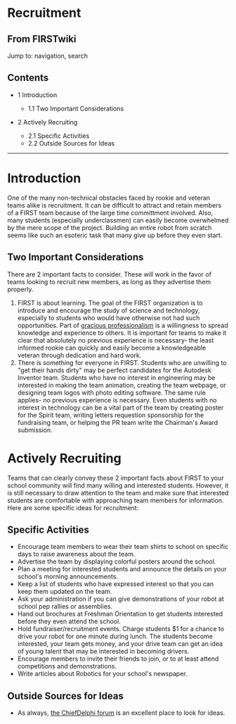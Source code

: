 # Recruitment

## From FIRSTwiki

Jump to: navigation, search

## Contents

- 1 Introduction

  - 1.1 Two Important Considerations

- 2 Actively Recruiting

  - 2.1 Specific Activities
  - 2.2 Outside Sources for Ideas

--------------------------------------------------------------------------------

# Introduction

One of the many non-technical obstacles faced by rookie and veteran teams alike is recruitment. It can be difficult to attract and retain members of a FIRST team because of the large time committment involved. Also, many students (especially underclassmen) can easily become overwhelmed by the mere scope of the project. Building an entire robot from scratch seems like such an esoteric task that many give up before they even start.

## Two Important Considerations

There are 2 important facts to consider. These will work in the favor of teams looking to recruit new members, as long as they advertise them properly.

1. FIRST is about learning. The goal of the FIRST organization is to introduce and encourage the study of science and technology, especially to students who would have otherwise not had such opportunities. Part of [gracious professionalism](Gracious_professionalism "Gracious professionalism") is a willingness to spread knowledge and experience to others. It is important for teams to make it clear that absolutely no previous experience is necessary- the least informed rookie can quickly and easily become a knowledgeable veteran through dedication and hard work.
2. There is something for everyone in FIRST. Students who are unwilling to "get their hands dirty" may be perfect candidates for the Autodesk Inventor team. Students who have no interest in engineering may be interested in making the team animation, creating the team webpage, or designing team logos with photo editing software. The same rule applies- no previous experience is necessary. Even students with no interest in technology can be a vital part of the team by creating poster for the Spirit team, writing letters requestion sponsorship for the fundraising team, or helping the PR team write the Chairman's Award submission.

# Actively Recruiting

Teams that can clearly convey these 2 important facts about FIRST to your school community will find many willing and interested students. However, it is still necessary to draw attention to the team and make sure that interested students are comfortable with approaching team members for information. Here are some specific ideas for recruitment:

## Specific Activities

- Encourage team members to wear their team shirts to school on specific days to raise awareness about the team.
- Advertise the team by displaying colorful posters around the school.
- Plan a meeting for interested students and announce the details on your school's morning announcements.
- Keep a list of students who have expressed interest so that you can keep them updated on the team.
- Ask your administration if you can give demonstrations of your robot at school pep rallies or assemblies.
- Hand out brochures at Freshman Orientation to get students interested before they even attend the school.
- Hold fundraiser/recruitment events. Charge students $1 for a chance to drive your robot for one minute during lunch. The students become interested, your team gets money, and your drive team can get an idea of young talent that may be interested in becoming drivers.
- Encourage members to invite their friends to join, or to at least attend competitions and demonstrations.
- Write articles about Robotics for your school's newspaper.

## Outside Sources for Ideas

- As always, [the ChiefDelphi forum](chiefdelphi) is an excellent place to look for ideas.
